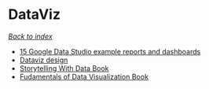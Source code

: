 # DataViz

*[Back to index](https://alexis-ribal.github.io/alexis/)*

- [15 Google Data Studio example reports and dashboards](https://supermetrics.com/blog/google-data-studio-example-reports-and-dashboards)
- [Dataviz design](https://youtu.be/SPGQ66_wuc4)
- [Storytelling With Data Book](https://drive.google.com/file/d/1KzrTRs_cbVeAkKsuoBtbO3XCtB6yaAas/view)
- [Fudamentals of Data Visualization Book](https://drive.google.com/file/d/1k2nNjFgksMgyO9uR4k0c64svLNktV72F/view)
